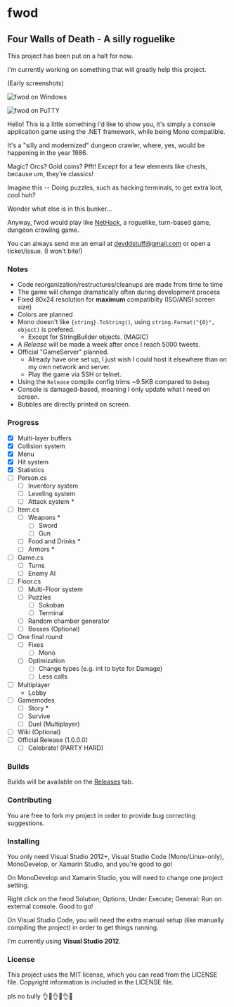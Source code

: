 # fwod
## Four Walls of Death - A silly roguelike

This project has been put on a halt for now.

I'm currently working on something that will greatly help this project.

(Early screenshots)

![fwod on Windows](http://www.wilomgfx.net/didier/pages/fwod/img1.png)

![fwod on PuTTY](http://www.wilomgfx.net/didier/pages/fwod/img3.png)

Hello! This is a little something I'd like to show you, it's simply a console application game using the .NET framework, while being Mono compatible.

It's a "silly and modernized" dungeon crawler, where, yes, would be happening in the year 1986.

Magic? Orcs? Gold coins? Pfft! Except for a few elements like chests, because um, they're classics!

Imagine this -- Doing puzzles, such as hacking terminals, to get extra loot, cool huh?

Wonder what else is in this bunker...

Anyway, fwod would play like [NetHack](https://en.wikipedia.org/wiki/NetHack), a roguelike, turn-based game, dungeon crawling game.

You can always send me an email at devddstuff@gmail.com or open a ticket/issue. (I won't bite!)

### Notes

- Code reorganization/restructures/cleanups are made from time to time
- The game will change dramatically often during development process
- Fixed 80x24 resolution for **maximum** compatiblity (ISO/ANSI screen size)
- Colors are planned
- Mono doesn't like `{string}.ToString()`, using `string.Format("{0}", object)` is prefered.
  - Except for StringBuilder objects. (MAGIC)
- A _Release_ will be made a week after once I reach 5000 tweets.
- Official "GameServer" planned.
  - Already have one set up, I just wish I could host it elsewhere than on my own network and server.
  - Play the game via SSH or telnet.
- Using the `Release` compile config trims ~9.5KB compared to `Debug`
- Console is damaged-based, meaning I only update what I need on screen.
- Bubbles are directly printed on screen.

### Progress

- [x] Multi-layer buffers
- [x] Collision system
- [x] Menu
- [x] Hit system
- [x] Statistics
- [ ] Person.cs
  - [ ] Inventory system
  - [ ] Leveling system
  - [ ] Attack system *
- [ ] Item.cs
  - [ ] Weapons *
    - [ ] Sword
	- [ ] Gun
  - [ ] Food and Drinks *
  - [ ] Armors *
- [ ] Game.cs
  - [ ] Turns
  - [ ] Enemy AI
- [ ] Floor.cs
  - [ ] Multi-Floor system
  - [ ] Puzzles
    - [ ] Sokoban
    - [ ] Terminal
  - [ ] Random chamber generator
  - [ ] Bosses (Optional)
- [ ] One final round
  - [ ] Fixes
    - [ ] Mono
  - [ ] Optimization
    - [ ] Change types (e.g. int to byte for Damage)
	- [ ] Less calls
- [ ] Multiplayer
  - Lobby
- [ ] Gamemodes
  - [ ] Story *
  - [ ] Survive
  - [ ] Duel (Multiplayer)
- [ ] Wiki (Optional)
- [ ] Official Release (1.0.0.0)
  - [ ] Celebrate! (PARTY HARD)

### Builds
Builds will be available on the [Releases](https://github.com/guitarxhero/fwod/releases) tab.

### Contributing
You are free to fork my project in order to provide bug correcting suggestions.

### Installing
You only need Visual Studio 2012+, Visual Studio Code (Mono/Linux-only), MonoDevelop, or Xamarin Studio, and you're good to go!

On MonoDevelop and Xamarin Studio, you will need to change one project setting.

Right click on the fwod Solution; Options; Under Execute; General: Run on external console. Good to go!

On Visual Studio Code, you will need the extra manual setup (like manually compiling the project) in order to get things running.

I'm currently using **Visual Studio 2012**.

### License
This project uses the MIT license, which you can read from the LICENSE file.
Copyright information is included in the LICENSE file.

pls no bully :ok_hand::eyes::ok_hand::eyes::ok_hand::poop: